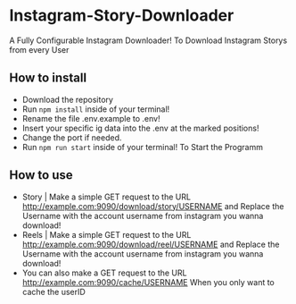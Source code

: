 # Instagram-Story-Downloader
A Fully Configurable Instagram Downloader! To Download Instagram Storys from every User

## How to install

* Download the repository
* Run ```npm install``` inside of your terminal!
* Rename the file .env.example to .env!
* Insert your specific ig data into the .env at the marked positions!
* Change the port if needed.
* Run ```npm run start``` inside of your terminal! To Start the Programm


## How to use

* Story | Make a simple GET request to the URL http://example.com:9090/download/story/USERNAME and Replace the Username with the account username from instagram you wanna download!
* Reels | Make a simple GET request to the URL http://example.com:9090/download/reel/USERNAME and Replace the Username with the account username from instagram you wanna download!
* You can also make a GET request to the URL http://example.com:9090/cache/USERNAME When you only want to cache the userID
